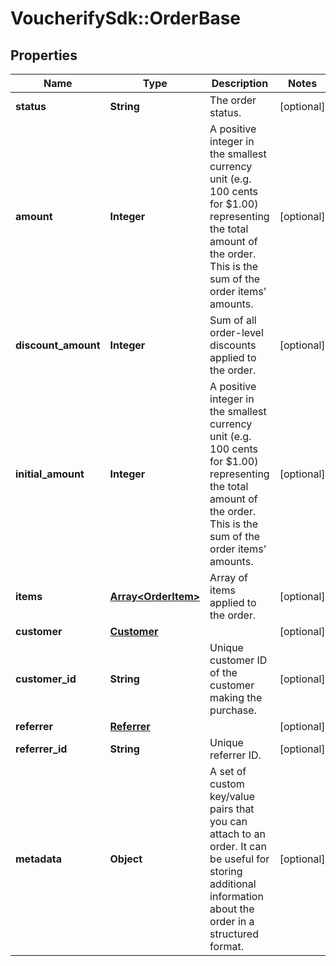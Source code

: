 # VoucherifySdk::OrderBase

## Properties

| Name | Type | Description | Notes |
| ---- | ---- | ----------- | ----- |
| **status** | **String** | The order status. | [optional] |
| **amount** | **Integer** | A positive integer in the smallest currency unit (e.g. 100 cents for $1.00) representing the total amount of the order. This is the sum of the order items&#39; amounts.   | [optional] |
| **discount_amount** | **Integer** | Sum of all order-level discounts applied to the order. | [optional] |
| **initial_amount** | **Integer** | A positive integer in the smallest currency unit (e.g. 100 cents for $1.00) representing the total amount of the order. This is the sum of the order items&#39; amounts. | [optional] |
| **items** | [**Array&lt;OrderItem&gt;**](OrderItem.md) | Array of items applied to the order. | [optional] |
| **customer** | [**Customer**](Customer.md) |  | [optional] |
| **customer_id** | **String** | Unique customer ID of the customer making the purchase. | [optional] |
| **referrer** | [**Referrer**](Referrer.md) |  | [optional] |
| **referrer_id** | **String** | Unique referrer ID. | [optional] |
| **metadata** | **Object** | A set of custom key/value pairs that you can attach to an order. It can be useful for storing additional information about the order in a structured format. | [optional] |

